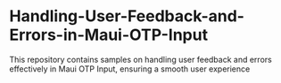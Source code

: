 # Handling-User-Feedback-and-Errors-in-Maui-OTP-Input
This repository contains samples on handling user feedback and errors effectively in Maui OTP Input, ensuring a smooth user experience
